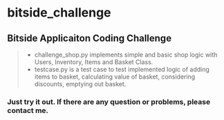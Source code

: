 # bitside_challenge
## Bitside Applicaiton Coding Challenge

> * challenge_shop.py implements simple and basic shop logic with Users, Inventory, Items and Basket Class.
> * testcase.py is a test case to test implemented logic of adding items to basket, calculating value of basket, considering discounts, emptying out basket.

### Just try it out. If there are any question or problems, please contact me.
